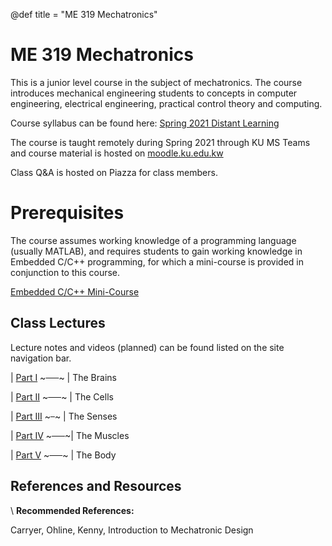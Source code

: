 @def title = "ME 319 Mechatronics"
<!-- @def tags = ["syntax", "code"] -->
<!-- @def hascode = true -->
# ME 319 Mechatronics

<!-- \tableofcontents -->

This is a junior level course in the subject of mechatronics. The course introduces mechanical engineering students to concepts in computer engineering, electrical engineering, practical control theory and computing. 


Course syllabus can be found here: 
[Spring 2021 Distant Learning](assets/syllabus/ME319_Syllabus_DL_Spring2021.pdf)

The course is taught remotely during Spring 2021 through KU MS Teams and course material is hosted on [moodle.ku.edu.kw](https://moodle.ku.edu.kw)

Class Q&A is hosted on Piazza for class members.

# Prerequisites
The course assumes working knowledge of a programming language (usually MATLAB), and requires students to gain working knowledge in Embedded C/C++ programming, for which a mini-course is provided in conjunction to this course.

[Embedded C/C++ Mini-Course](https://alsaibie.github.io/embeddedcpp_course)

## Class Lectures
Lecture notes and videos (planned) can be found listed on the site navigation bar.

| [Part I](part_i/introduction/index.html)   ~~~&ensp;&ensp;&ensp;~~~ |  The Brains

| [Part II](part_ii/introduction/index.html) ~~~&emsp;&ensp;~~~ | The Cells

| [Part III](part_iii/introduction/index.html) ~~~&ensp;~~~ | The Senses

| [Part IV](part_iv/introduction/index.html) ~~~&ensp;&ensp;&ensp;~~~| The Muscles

| [Part V](part_v/introduction/index.html)  ~~~&ensp;&ensp;&ensp;~~~ | The Body

## References and Resources
\\
**Recommended References:**

Carryer, Ohline, Kenny, Introduction to Mechatronic Design